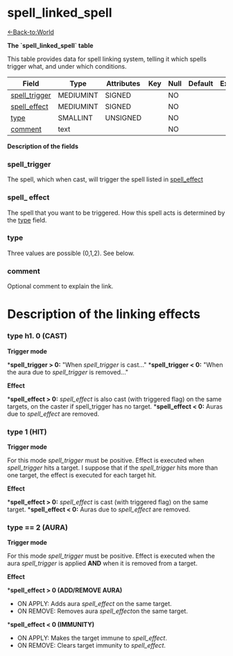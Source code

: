 # spell\_linked\_spell

[<-Back-to:World](database-world.md)

**The \`spell\_linked\_spell\` table**

This table provides data for spell linking system, telling it which spells trigger what, and under which conditions.

| Field              | Type         | Attributes | Key | Null | Default | Extra | Comment |
|--------------------|--------------|------------|-----|------|---------|-------|---------|
| [spell_trigger][1] | MEDIUMINT | SIGNED     |     | NO   |         |       |         |
| [spell_effect][2]  | MEDIUMINT | SIGNED     |     | NO   |         |       |         |
| [type][3]          | SMALLINT  | UNSIGNED   |     | NO   |         |       |         |
| [comment][4]       | text         |            |     | NO   |         |       |         |

[1]: #spell_trigger
[2]: #spell_effect
[3]: #type
[4]: #comment

**Description of the fields**

### spell\_trigger

The spell, which when cast, will trigger the spell listed in [spell\_effect](#spell_linked_spell-spell_effect)

### spell\_ effect

The spell that you want to be triggered. How this spell acts is determined by the [type](#spell_linked_spell-type) field.

### type

Three values are possible (0,1,2). See below.

### comment

Optional comment to explain the link.

# **Description of the linking effects**

### type h1. 0 (CAST)

**Trigger mode**

\***spell\_trigger > 0:** "When *spell\_trigger* is cast..."
\***spell\_trigger < 0:** "When the aura due to *spell\_trigger* is removed..."

**Effect**

\***spell\_effect > 0:** *spell\_effect* is also cast (with triggered flag) on the same targets, on the caster if spell\_trigger has no target.
\***spell\_effect < 0:** Auras due to *spell\_effect* are removed.

### type 1 (HIT)

**Trigger mode**

For this mode *spell\_trigger* must be positive. Effect is executed when *spell\_trigger* hits a target. I suppose that if the *spell\_trigger* hits more than one target, the effect is executed for each target hit.

**Effect**

\***spell\_effect > 0:** *spell\_effect* is cast (with triggered flag) on the same target.
\***spell\_effect < 0:** Auras due to *spell\_effect* are removed.

### type == 2 (AURA)

**Trigger mode**

For this mode *spell\_trigger* must be positive. Effect is executed when the aura *spell\_trigger* is applied **AND** when it is removed from a target.

**Effect**

\***spell\_effect > 0 (ADD/REMOVE AURA)**

-   ON APPLY: Adds aura *spell\_effect* on the same target.
-   ON REMOVE: Removes aura *spell\_effect*on the same target.

\***spell\_effect < 0 (IMMUNITY)**

-   ON APPLY: Makes the target immune to *spell\_effect*.
-   ON REMOVE: Clears target immunity to *spell\_effect*.
